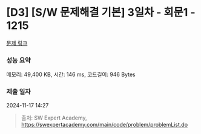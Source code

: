 # [D3] [S/W 문제해결 기본] 3일차 - 회문1 - 1215 

[문제 링크](https://swexpertacademy.com/main/code/problem/problemDetail.do?contestProbId=AV14QpAaAAwCFAYi) 

### 성능 요약

메모리: 49,400 KB, 시간: 146 ms, 코드길이: 946 Bytes

### 제출 일자

2024-11-17 14:27



> 출처: SW Expert Academy, https://swexpertacademy.com/main/code/problem/problemList.do